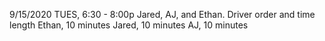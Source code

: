 9/15/2020 TUES, 6:30 - 8:00p Jared, AJ, and Ethan.
Driver order and time length
Ethan, 10 minutes
Jared, 10 minutes
AJ, 10 minutes


